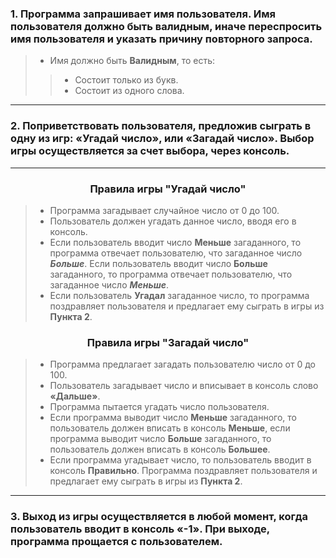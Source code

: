 <h3> 1. Программа запрашивает имя пользователя. Имя пользователя должно быть валидным, 
иначе переспросить имя пользователя и указать причину повторного запроса.</h3>


>* Имя должно быть **Валидным**, то есть:
>>    * Состоит только из букв.
>>    * Состоит из одного слова.
 
      
___
<h3> 2. Поприветствовать пользователя, предложив сыграть в одну из игр:
«Угадай число», или «Загадай число». Выбор игры осуществляется за счет выбора, через консоль.</h3>

___
<h3 align="center">Правила игры "Угадай число"</h3>

>* Программа загадывает случайное число от 0 до 100.
>* Пользователь должен угадать данное число, вводя его в консоль.
>* Если пользователь вводит число **Меньше** загаданного, то программа отвечает пользователю,
что загаданное число _**Больше**_. Если пользователь вводит число **Больше** загаданного, то программа отвечает пользователю,
  что загаданное число _**Меньше**_.
>* Если пользователь **Угадал** загаданное число, то программа поздравляет пользователя и предлагает ему сыграть в игры
из **Пункта 2**.

<h3 align="center">Правила игры "Загадай число"</h3>

>* Программа предлагает загадать пользователю число от 0 до 100.
>* Пользователь загадывает число и вписывает в консоль слово **«Дальше»**.
>* Программа пытается угадать число пользователя.
>* Если программа выводит число **Меньше** загаданного, то пользователь должен вписать в консоль **Меньше**,
если программа выводит число **Больше** загаданного, то пользователь должен вписать в консоль **Большее**.
>* Если программа угадывает число, то пользователь вводит в консоль **Правильно**. Программа поздравляет пользователя
и предлагает ему сыграть в игры из **Пункта 2**.
  
___
<h3> 3. Выход из игры осуществляется в любой момент, когда пользователь вводит в консоль «-1».  
При выходе, программа прощается с пользователем.</h3>